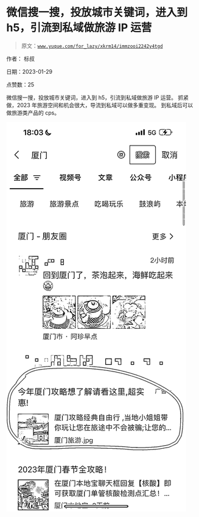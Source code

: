 # 微信搜一搜，投放城市关键词，进入到 h5，引流到私域做旅游 IP 运营

> 原文：[`www.yuque.com/for_lazy/xkrm14/immzooi2242y4tgd`](https://www.yuque.com/for_lazy/xkrm14/immzooi2242y4tgd)

作者： 标叔 

日期：2023-01-29 

点赞数：25 

微信搜一搜，投放城市关键词，进入到 h5，引流到私域做旅游 IP 运营。 抓紧做，2023 年旅游空间和机会很大，导流到私域可以做多重变现。 到私域后可以做旅游类产品的 cps。 

![](img/65e0e48e7bb1ce8ce584b21d50efb47f.png) 

